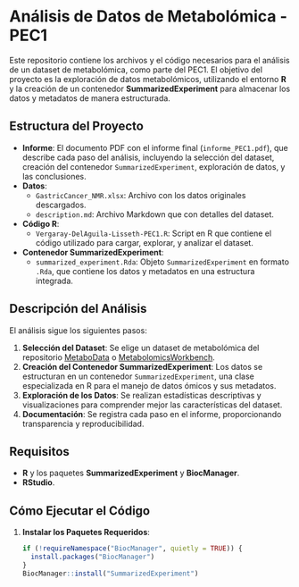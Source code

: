 # Análisis de Datos de Metabolómica - PEC1

Este repositorio contiene los archivos y el código necesarios para el análisis de un dataset de metabolómica, como parte del PEC1. El objetivo del proyecto es la exploración de datos metabolómicos, utilizando el entorno **R** y la creación de un contenedor **SummarizedExperiment** para almacenar los datos y metadatos de manera estructurada.

## Estructura del Proyecto

- **Informe**: El documento PDF con el informe final (`informe_PEC1.pdf`), que describe cada paso del análisis, incluyendo la selección del dataset, creación del contenedor `SummarizedExperiment`, exploración de datos, y las conclusiones.
- **Datos**:
  - `GastricCancer_NMR.xlsx`: Archivo con los datos originales descargados.
  - `description.md`: Archivo Markdown que con detalles del dataset.
- **Código R**:
  - `Vergaray-DelAguila-Lisseth-PEC1.R`: Script en R que contiene el código utilizado para cargar, explorar, y analizar el dataset.
- **Contenedor SummarizedExperiment**:
  - `summarized_experiment.Rda`: Objeto `SummarizedExperiment` en formato `.Rda`, que contiene los datos y metadatos en una estructura integrada.

## Descripción del Análisis

El análisis sigue los siguientes pasos:
1. **Selección del Dataset**: Se elige un dataset de metabolómica del repositorio [MetaboData](https://github.com/nutrimetabolomics/metaboData) o [MetabolomicsWorkbench](https://www.metabolomicsworkbench.org/).
2. **Creación del Contenedor SummarizedExperiment**: Los datos se estructuran en un contenedor `SummarizedExperiment`, una clase especializada en R para el manejo de datos ómicos y sus metadatos.
3. **Exploración de los Datos**: Se realizan estadísticas descriptivas y visualizaciones para comprender mejor las características del dataset.
4. **Documentación**: Se registra cada paso en el informe, proporcionando transparencia y reproducibilidad.

## Requisitos

- **R** y los paquetes **SummarizedExperiment** y **BiocManager**.
- **RStudio**.

## Cómo Ejecutar el Código

1. **Instalar los Paquetes Requeridos**:
   ```r
   if (!requireNamespace("BiocManager", quietly = TRUE)) {
     install.packages("BiocManager")
   }
   BiocManager::install("SummarizedExperiment")
